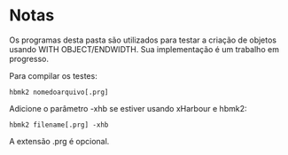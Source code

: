 # Notas

Os programas desta pasta são utilizados para testar a criação de objetos
usando WITH OBJECT/ENDWIDTH. Sua implementação é um trabalho em progresso.

Para compilar os testes:

```
hbmk2 nomedoarquivo[.prg]
```

Adicione o parâmetro -xhb se estiver usando xHarbour e hbmk2:

```
hbmk2 filename[.prg] -xhb
```

A extensão .prg é opcional.
